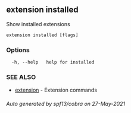 ## extension installed

Show installed extensions

```
extension installed [flags]
```

### Options

```
  -h, --help   help for installed
```

### SEE ALSO

* [extension](extension.md)	 - Extension commands

###### Auto generated by spf13/cobra on 27-May-2021
